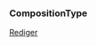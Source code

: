 ### CompositionType

[Rediger](https://github.com/FMDatahub/DataDictionary/tree/main/Properties/Administratively/CompositionType)
